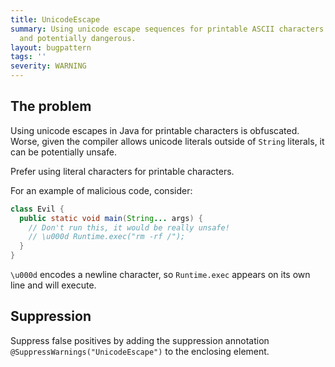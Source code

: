 ```yaml
---
title: UnicodeEscape
summary: Using unicode escape sequences for printable ASCII characters is obfuscated,
  and potentially dangerous.
layout: bugpattern
tags: ''
severity: WARNING
---
```


<!--
*** AUTO-GENERATED, DO NOT MODIFY ***
To make changes, edit the @BugPattern annotation or the explanation in docs/bugpattern.
-->


## The problem
Using unicode escapes in Java for printable characters is obfuscated. Worse,
given the compiler allows unicode literals outside of `String` literals, it can
be potentially unsafe.

Prefer using literal characters for printable characters.

For an example of malicious code, consider:

```java
class Evil {
  public static void main(String... args) {
    // Don't run this, it would be really unsafe!
    // \u000d Runtime.exec("rm -rf /");
  }
}
```

`\u000d` encodes a newline character, so `Runtime.exec` appears on its own line
and will execute.

## Suppression
Suppress false positives by adding the suppression annotation `@SuppressWarnings("UnicodeEscape")` to the enclosing element.
